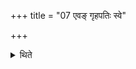 +++
title = "07 एवङ् गृहपतिः स्वे"

+++

<details><summary>थिते</summary>

एवं गृहपतिः स्वे प्रैषान्ते ७
</details>
